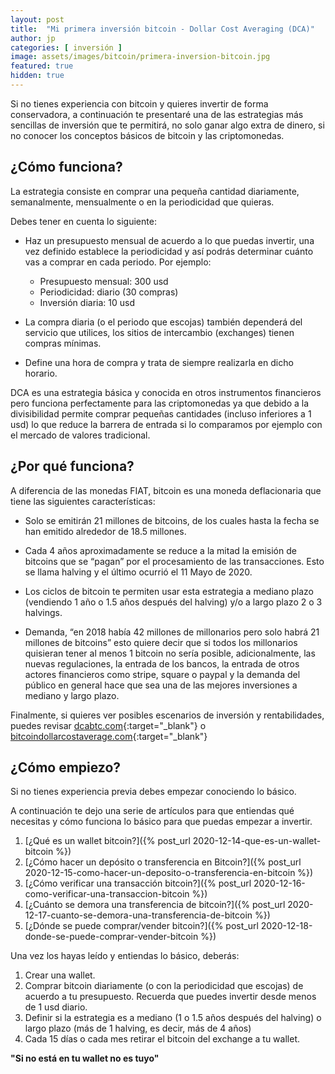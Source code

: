 ```yaml
---
layout: post
title:  "Mi primera inversión bitcoin - Dollar Cost Averaging (DCA)"
author: jp
categories: [ inversión ]
image: assets/images/bitcoin/primera-inversion-bitcoin.jpg
featured: true
hidden: true
---
```


Si no tienes experiencia con bitcoin y quieres invertir de forma conservadora, a continuación te presentaré una de las estrategias más sencillas de inversión que te permitirá, no solo ganar algo extra de dinero, si no conocer los conceptos básicos de bitcoin y las criptomonedas.


## ¿Cómo funciona?

La estrategia consiste en comprar una pequeña cantidad diariamente, semanalmente, mensualmente o en la periodicidad que quieras.

Debes tener en cuenta lo siguiente:

 - Haz un presupuesto mensual de acuerdo a lo que puedas invertir, una vez definido establece la periodicidad y así podrás determinar cuánto vas a comprar en cada periodo. Por ejemplo:    
	-   Presupuesto mensual: 300 usd
	-   Periodicidad: diario (30 compras)
	-   Inversión diaria: 10 usd

- La compra diaria (o el periodo que escojas) también dependerá del servicio que utilices, los sitios de intercambio (exchanges) tienen compras mínimas.
- Define una hora de compra y trata de siempre realizarla en dicho horario.

DCA es una estrategia básica y conocida en otros instrumentos financieros pero funciona perfectamente para las criptomonedas ya que debido a la divisibilidad permite comprar pequeñas cantidades (incluso inferiores a 1 usd) lo que reduce la barrera de entrada si lo comparamos por ejemplo con el mercado de valores tradicional.

## ¿Por qué funciona?

A diferencia de las monedas FIAT, bitcoin es una moneda deflacionaria que tiene las siguientes características:

- Solo se emitirán 21 millones de bitcoins, de los cuales hasta la fecha se han emitido alrededor de 18.5 millones.

- Cada 4 años aproximadamente se reduce a la mitad la emisión de bitcoins que se “pagan” por el procesamiento de las transacciones. Esto se llama halving y el último ocurrió el 11 Mayo de 2020.

- Los ciclos de bitcoin te permiten usar esta estrategia a mediano plazo (vendiendo 1 año o 1.5 años después del halving) y/o a largo plazo 2 o 3 halvings.

- Demanda, “en 2018 había 42 millones de millonarios pero solo habrá 21 millones de bitcoins” esto quiere decir que si todos los millonarios quisieran tener al menos 1 bitcoin no sería posible, adicionalmente, las nuevas regulaciones, la entrada de los bancos, la entrada de otros actores financieros como stripe, square o paypal y la demanda del público en general hace que sea una de las mejores inversiones a mediano y largo plazo.

Finalmente, si quieres ver posibles escenarios de inversión y rentabilidades, puedes revisar [dcabtc.com](https://dcabtc.com/){:target="_blank"} o [bitcoindollarcostaverage.com](https://www.bitcoindollarcostaverage.com/){:target="_blank"}

## ¿Cómo empiezo?

Si no tienes experiencia previa debes empezar conociendo lo básico.

A continuación te dejo una serie de artículos para que entiendas qué necesitas y cómo funciona lo básico para que puedas empezar a invertir.

1.  [¿Qué es un wallet bitcoin?]({% post_url 2020-12-14-que-es-un-wallet-bitcoin %})
2.  [¿Cómo hacer un depósito o transferencia en Bitcoin?]({% post_url 2020-12-15-como-hacer-un-deposito-o-transferencia-en-bitcoin %})
3.  [¿Cómo verificar una transacción bitcoin?]({% post_url 2020-12-16-como-verificar-una-transaccion-bitcoin %})
4.  [¿Cuánto se demora una transferencia de bitcoin?]({% post_url 2020-12-17-cuanto-se-demora-una-transferencia-de-bitcoin %})
5.  [¿Dónde se puede comprar/vender bitcoin?]({% post_url 2020-12-18-donde-se-puede-comprar-vender-bitcoin %})

Una vez los hayas leído y entiendas lo básico, deberás:

1.  Crear una wallet.
2.  Comprar bitcoin diariamente (o con la periodicidad que escojas) de acuerdo a tu presupuesto. Recuerda que puedes invertir desde menos de 1 usd diario.
3.  Definir si la estrategia es a mediano (1 o 1.5 años después del halving) o largo plazo (más de 1 halving, es decir, más de 4 años)
4.  Cada 15 días o cada mes retirar el bitcoin del exchange a tu wallet.

<div class="text-center bold">
<strong>
"Si no está en tu wallet no es tuyo"
</strong>
</div>
